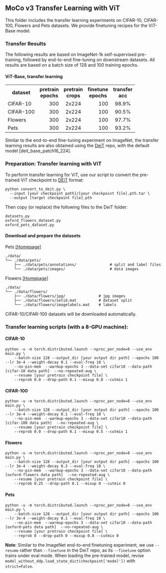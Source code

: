 ## MoCo v3 Transfer Learning with ViT

This folder includes the transfer learning experiments on CIFAR-10, CIFAR-100, Flowers and Pets datasets. We provide finetuning recipes for the ViT-Base model.

### Transfer Results

The following results are based on ImageNet-1k self-supervised pre-training, followed by end-to-end fine-tuning on downstream datasets. All results are based on a batch size of 128 and 100 training epochs.

#### ViT-Base, transfer learning
<table><tbody>
<!-- START TABLE -->
<!-- TABLE HEADER -->
<th valign="center">dataset</th>
<th valign="center">pretrain<br/>epochs</th>
<th valign="center">pretrain<br/>crops</th>
<th valign="center">finetune<br/>epochs</th>
<th valign="center">transfer<br/>acc</th>
<!-- TABLE BODY -->
<tr>
<td align="left">CIFAR-10</td>
<td align="right">300</td>
<td align="center">2x224</td>
<td align="right">100</td>
<td align="center">98.9%</td>
</tr>
<tr>
<td align="left">CIFAR-100</td>
<td align="right">300</td>
<td align="center">2x224</td>
<td align="right">100</td>
<td align="center">90.5%</td>
</tr>
<tr>
<td align="left">Flowers</td>
<td align="right">300</td>
<td align="center">2x224</td>
<td align="right">100</td>
<td align="center">97.7%</td>
</tr>
<tr>
<td align="left">Pets</td>
<td align="right">300</td>
<td align="center">2x224</td>
<td align="right">100</td>
<td align="center">93.2%</td>
</tr>
</tbody></table>

Similar to the end-to-end fine-tuning experiment on ImageNet, the transfer learning results are also obtained using the [DeiT](https://github.com/facebookresearch/deit) repo, with the default model [deit_base_patch16_224]. 

### Preparation: Transfer learning with ViT

To perform transfer learning for ViT, use our script to convert the pre-trained ViT checkpoint to [DEiT](https://github.com/facebookresearch/deit) format:
```
python convert_to_deit.py \
  --input [your checkpoint path]/[your checkpoint file].pth.tar \
  --output [target checkpoint file].pth
```
Then copy (or replace) the following files to the DeiT folder: 
```
datasets.py
oxford_flowers_dataset.py
oxford_pets_dataset.py 
```

#### Download and prepare the datasets

Pets [\[Homepage\]](https://www.robots.ox.ac.uk/~vgg/data/pets/)
```
./data/
└── ./data/pets/
    ├── ./data/pets/annotations/               # split and label files
    └── ./data/pets/images/                    # data images
```

Flowers [\[Homepage\]](https://www.robots.ox.ac.uk/~vgg/data/flowers/102/)
```
./data/
└── ./data/flowers/
    ├── ./data/flowers/jpg/               # jpg images
    ├── ./data/flowers/setid.mat          # dataset split   
    └── ./data/flowers/imagelabels.mat    # labels   
```


CIFAR-10/CIFAR-100 datasets will be downloaded automatically.


### Transfer learning scripts (with a 8-GPU machine):

#### CIFAR-10
```
python -u -m torch.distributed.launch --nproc_per_node=8 --use_env main.py \
    --batch-size 128 --output_dir [your output dir path] --epochs 100 --lr 3e-4 --weight-decay 0.1 --eval-freq 10 \
    --no-pin-mem  --warmup-epochs 3 --data-set cifar10 --data-path [cifar-10 data path]  --no-repeated-aug \
    --resume [your pretrain checkpoint file] \
    --reprob 0.0 --drop-path 0.1 --mixup 0.8 --cutmix 1
```

#### CIFAR-100
```
python -u -m torch.distributed.launch --nproc_per_node=8 --use_env main.py \
    --batch-size 128 --output_dir [your output dir path] --epochs 100 --lr 3e-4 --weight-decay 0.1 --eval-freq 10 \
    --no-pin-mem  --warmup-epochs 3 --data-set cifar10 --data-path [cifar-100 data path]  --no-repeated-aug \
    --resume [your pretrain checkpoint file] \
    --reprob 0.0 --drop-path 0.1 --mixup 0.5 --cutmix 1
```

#### Flowers
```
python -u -m torch.distributed.launch --nproc_per_node=8 --use_env main.py \
    --batch-size 128 --output_dir [your output dir path] --epochs 100 --lr 3e-4 --weight-decay 0.3 --eval-freq 10 \
    --no-pin-mem  --warmup-epochs 3 --data-set cifar10 --data-path [oxford-flowers data path]  --no-repeated-aug \
    --resume [your pretrain checkpoint file] \
    --reprob 0.25 --drop-path 0.1 --mixup 0 --cutmix 0
```

#### Pets
```
python -u -m torch.distributed.launch --nproc_per_node=8 --use_env main.py \
    --batch-size 128 --output_dir [your output dir path] --epochs 100 --lr 3e-4 --weight-decay 0.1 --eval-freq 10 \
    --no-pin-mem  --warmup-epochs 3 --data-set cifar10 --data-path [oxford-pets data path]  --no-repeated-aug \
    --resume [your pretrain checkpoint file] \
    --reprob 0 --drop-path 0 --mixup 0.8 --cutmix 0
```

**Note**:
Similar to the ImageNet end-to-end finetuning experiment, we use `--resume` rather than `--finetune` in the DeiT repo, as its `--finetune` option trains under eval mode. When loading the pre-trained model, revise `model_without_ddp.load_state_dict(checkpoint['model'])` with `strict=False`.
